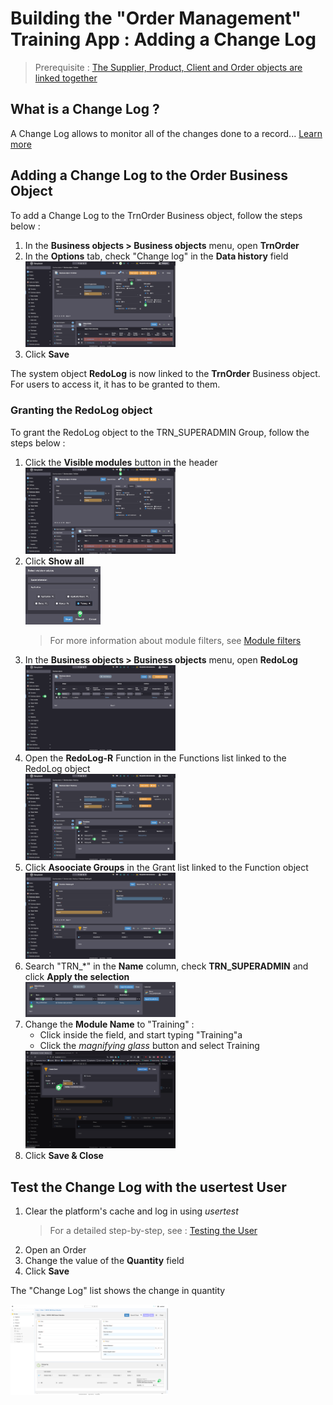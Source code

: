 # Building the "Order Management" Training App : Adding a Change Log

> Prerequisite : [The Supplier, Product, Client and Order objects are linked together](/lesson/tutorial/expanding/relations)

## What is a Change Log ?

A Change Log allows to monitor all of the changes done to a record... [Learn more](/lesson//platform/operation/sessions/change-log)

## Adding a Change Log to the Order Business Object

To add a Change Log to the TrnOrder Business object, follow the steps below : 

1. In the **Business objects > Business objects** menu, open **TrnOrder**
2. In the **Options** tab, check "Change log" in the **Data history** field  
    <img src="check-field.png" alt="check-field" width="50%"/>
3. Click **Save**

The system object **RedoLog** is now linked to the **TrnOrder** Business object. For users to access it, it has to be granted to them.

### Granting the RedoLog object

To grant the RedoLog object to the TRN_SUPERADMIN Group, follow the steps below :
1. Click the **Visible modules** button in the header   
    <img src="module-filter.png" alt="module-filter" width="50%"/>
2. Click **Show all**  
    <img src="show-all.png" alt="show-all" width="25%"/>
    > For more information about module filters, see [Module filters](/lesson//platform/project/module#module-filtering--default-module)
3. In the **Business objects > Business objects** menu, open **RedoLog**  
    <img src="redolog-list.png" alt="redolog-list" width="50%"/>
4. Open the **RedoLog-R** Function in the Functions list linked to the RedoLog object  
    <img src="redolog-form.png" alt="redolog-form" width="50%"/>
5. Click **Asoociate Groups** in the Grant list linked to the Function object  
    <img src="function-form.png" alt="function-form" width="50%"/>
6. Search "TRN_*" in the **Name** column, check **TRN_SUPERADMIN** and click **Apply the selection**  
    <img src="select-group.png" alt="select-group" width="50%"/>
7. Change the **Module Name** to "Training" :
    - Click inside the field, and start typing "Training"a
    - Click the *magnifying glass* button and select Training  
    <img src="update-module.png" alt="update-module" width="50%"/>
8. Click **Save & Close**

## Test the Change Log with the usertest User

1. Clear the platform's cache and log in using *usertest*
    > For a detailed step-by-step, see : [Testing the User](/lesson/tutorial/getting-started/user#activating-and-testing-the-user)
2. Open an Order
3. Change the value of the **Quantity** field
4. Click **Save**

<div class="success">
    <p>The "Change Log" list shows the change in quantity</p>
    <img src="success.png" alt="logon" width="50%"/>
</div>